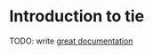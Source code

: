 # Introduction to tie

TODO: write [great documentation](http://jacobian.org/writing/what-to-write/)
